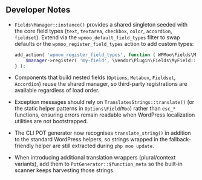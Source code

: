 ## Developer Notes

- `Fields\Manager::instance()` provides a shared singleton seeded with the core field types (`text`, `textarea`, `checkbox`, `color`, `accordion`, `fieldset`). Extend via the `wpmoo_default_field_types` filter to swap defaults or the `wpmoo_register_field_types` action to add custom types:

  ```php
  add_action( 'wpmoo_register_field_types', function ( WPMoo\Fields\Manager $manager ) {
      $manager->register( 'my-field', \Vendor\Plugin\Fields\MyField::class );
  } );
  ```

- Components that build nested fields (`Options`, `Metabox`, `Fieldset`, `Accordion`) reuse the shared manager, so third-party registrations are available regardless of load order.


- Exception messages should rely on `TranslatesStrings::translate()` (or the static helper patterns in `Options\Field`/`Moo`) rather than `esc_*` functions, ensuring errors remain readable when WordPress localization utilities are not bootstrapped.

- The CLI POT generator now recognises `translate_string()` in addition to the standard WordPress helpers, so strings wrapped in the fallback-friendly helper are still extracted during `php moo update`.

- When introducing additional translation wrappers (plural/context variants), add them to `PotGenerator::$function_meta` so the built-in scanner keeps harvesting those strings.
